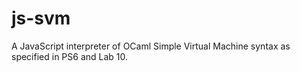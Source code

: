 js-svm
======

A JavaScript interpreter of OCaml Simple Virtual Machine syntax as specified in PS6 and Lab 10.
